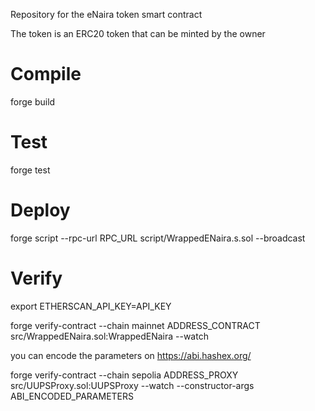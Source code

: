 Repository for the eNaira token smart contract

The token is an ERC20 token that can be minted by the owner

# Compile
forge build

# Test
forge test

# Deploy

forge script --rpc-url RPC_URL script/WrappedENaira.s.sol --broadcast

# Verify
export ETHERSCAN_API_KEY=API_KEY

forge verify-contract --chain mainnet ADDRESS_CONTRACT src/WrappedENaira.sol:WrappedENaira --watch

you can encode the parameters on https://abi.hashex.org/

forge verify-contract --chain sepolia ADDRESS_PROXY src/UUPSProxy.sol:UUPSProxy --watch --constructor-args ABI_ENCODED_PARAMETERS
